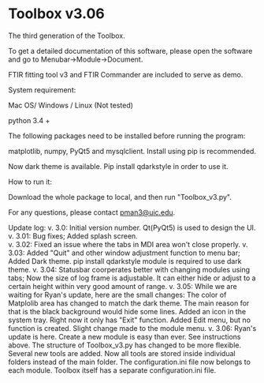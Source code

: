 # Toolbox v3.06
The third generation of the Toolbox.

To get a detailed documentation of this software, please open the software and go to Menubar->Module->Document.

FTIR fitting tool v3 and FTIR Commander are included to serve as demo. 

System requirement:

Mac OS/ Windows / Linux (Not tested)

python 3.4 +

The following packages need to be installed before running the program:

matplotlib, numpy, PyQt5 and mysqlclient. Install using pip is recommended.

Now dark theme is available. Pip install qdarkstyle in order to use it. 

How to run it:

Download the whole package to local, and then run "Toolbox_v3.py".

For any questions, please contact pman3@uic.edu.

Update log:
v. 3.0: Initial version number. Qt(PyQt5) is used to design the UI. 
v. 3.01: Bug fixes; Added splash screen.  
v. 3.02: Fixed an issue where the tabs in MDI area won't close properly. 
v. 3.03: Added "Quit" and other window adjustment function to menu bar; 
             Added Dark theme. pip install qdarkstyle module is required to use dark theme. 
v. 3.04: Statusbar coorperates better with changing modules using tabs;
             Now the size of log frame is adjustable. It can either hide or adjust to a certain height within very good amount of range. 
v. 3.05: While we are waiting for Ryan's update, here are the small changes:
             The color of Matplolib area has changed to match the dark theme. The main reason for that is the black background would hide some lines. 
             Added an icon in the system tray.  Right now it only has "Exit" function. 
             Added Edit menu,  but no function is created. 
             Slight change made to the module menu. 
v. 3.06: Ryan's update is here. Create a new module is easy than ever. See instructions above. The structure of Toolbox_v3.py has changed to be more flexible. 
             Several new tools are added. Now all tools are stored inside individual folders instead of the main folder.
             The configuration.ini file now belongs to each module. Toolbox itself has a separate configuration.ini file. 
